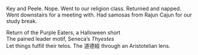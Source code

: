Key and Peele. Nope. Went to our religion class. Returned and napped. Went downstairs for a meeting with. Had samosas from Rajun Cajun for our study break.

Return of the Purple Eaters, a Halloween short   
The pained leader motif, Seneca’s *Thyestes*  
Let things fulfill their telos. The 道德經 through an Aristotelian lens.